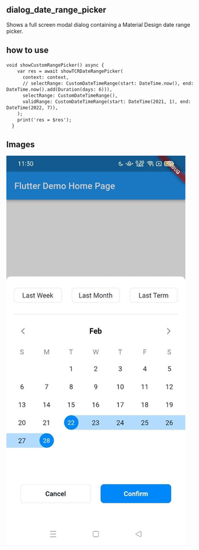 ## dialog_date_range_picker

Shows a full screen modal dialog containing a Material Design date range picker.

## how to use

```
void showCustomRangePicker() async {
    var res = await showTCRDateRangePicker(
      context: context,
      // selectRange: CustomDateTimeRange(start: DateTime.now(), end: DateTime.now().add(Duration(days: 6))),
      selectRange: CustomDateTimeRange(),
      validRange: CustomDateTimeRange(start: DateTime(2021, 1), end: DateTime(2022, 7)),
    );
    print('res = $res');
  }
```

## Images

![img](https://github.com/hengmengsroin/dialog-date-range-picker/blob/main/res/date_range_picker.jpg)
